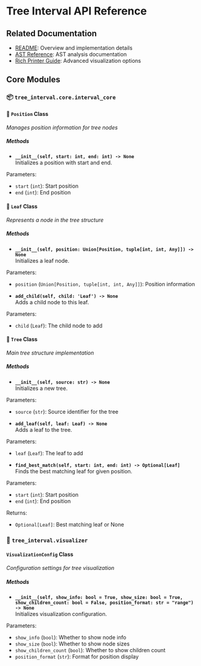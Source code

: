 # Tree Interval API Reference

## Related Documentation
- [README](README.md): Overview and implementation details
- [AST Reference](AST_REFERENCE.md): AST analysis documentation
- [Rich Printer Guide](RICH_PRINTER.md): Advanced visualization options

## Core Modules

### 📦 `tree_interval.core.interval_core`

#### 📍 `Position` Class 
*Manages position information for tree nodes*

##### Methods

*  **`__init__(self, start: int, end: int) -> None`**  
Initializes a position with start and end.

Parameters:
- `start` (`int`): Start position
- `end` (`int`): End position

#### 🌳 `Leaf` Class
*Represents a node in the tree structure*

##### Methods

*  **`__init__(self, position: Union[Position, tuple[int, int, Any]]) -> None`**  
Initializes a leaf node.

Parameters:
- `position` (`Union[Position, tuple[int, int, Any]]`): Position information

*  **`add_child(self, child: 'Leaf') -> None`**  
Adds a child node to this leaf.

Parameters:
- `child` (`Leaf`): The child node to add

#### 🌲 `Tree` Class
*Main tree structure implementation*

##### Methods

*  **`__init__(self, source: str) -> None`**  
Initializes a new tree.

Parameters:
- `source` (`str`): Source identifier for the tree

*  **`add_leaf(self, leaf: Leaf) -> None`**  
Adds a leaf to the tree.

Parameters:
- `leaf` (`Leaf`): The leaf to add

*  **`find_best_match(self, start: int, end: int) -> Optional[Leaf]`**  
Finds the best matching leaf for given position.

Parameters:
- `start` (`int`): Start position
- `end` (`int`): End position

Returns:
- `Optional[Leaf]`: Best matching leaf or None

### 🎨 `tree_interval.visualizer`

#### `VisualizationConfig` Class
*Configuration settings for tree visualization*

##### Methods

*  **`__init__(self, show_info: bool = True, show_size: bool = True, show_children_count: bool = False, position_format: str = "range") -> None`**  
Initializes visualization configuration.

Parameters:
- `show_info` (`bool`): Whether to show node info
- `show_size` (`bool`): Whether to show node sizes
- `show_children_count` (`bool`): Whether to show children count
- `position_format` (`str`): Format for position display